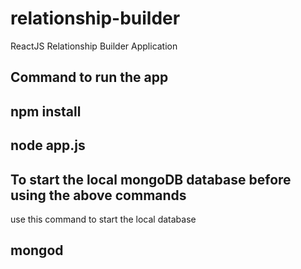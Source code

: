 # relationship-builder
ReactJS Relationship Builder Application

## Command to run the app
## npm install
## node app.js


## To start the local mongoDB database before using the above commands
use this command to start the local database

## mongod
